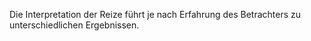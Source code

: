 Die Interpretation der Reize führt je nach Erfahrung des Betrachters zu unterschiedlichen Ergebnissen.